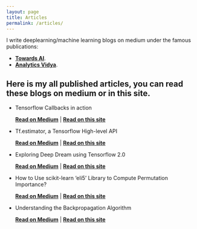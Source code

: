 ```yaml
---
layout: page
title: Articles
permalink: /articles/
---
```

I write deeplearning/machine learning blogs on medium under the famous publications:
* [**Towards AI**](https://towardsai.net/).
* [**Analytics Vidya**](https://www.analyticsvidhya.com/).
## Here is my all published articles, you can read these blogs on medium or in this site.
* Tensorflow Callbacks in action

  [**Read on Medium**](https://medium.com/towards-artificial-intelligence/tf-callbacks-in-action-966e8ff52900) | [**Read on this site**](https://abhinavsp0730.github.io/neurlap/markdown/2020/06/10/TENSORFLOW-CALLBACKS-IN-ACTION.html)

* Tf.estimator, a Tensorflow High-level API

  [**Read on Medium**](https://medium.com/towards-artificial-intelligence/tf-estimator-an-another-tensorflow-high-level-api-ef763c32465b) | [**Read on this site**](https://abhinavsp0730.github.io/neurlap/markdown/2019/10/07/Tf.estimator-a-Tensorflow-High-level-API.html)

* Exploring Deep Dream using Tensorflow 2.0

  [**Read on Medium**](https://medium.com/towards-artificial-intelligence/exploring-deep-dream-using-tensorflow-2-0-93ecd1091fa3) | [**Read on this site**](https://abhinavsp0730.github.io/neurlap/markdown/2019/09/14/Exploring-Deep-Dream-using-Tensorflow-2.html)

* How to Use scikit-learn ‘eli5’ Library to Compute Permutation Importance?

  [**Read on Medium**](https://medium.com/towards-artificial-intelligence/how-to-use-scikit-learn-eli5-library-to-compute-permutation-importance-9af131ece387) | [**Read on this site**](https://abhinavsp0730.github.io/neurlap/markdown/2019/07/07/How-to-Use-scikit-learn-eli5-Library-to-Compute-Permutation-Importance.html)
* Understanding the Backpropagation Algorithm

  [**Read on Medium**](https://medium.com/towards-artificial-intelligence/understanding-back-propagation-in-an-easier-way-you-never-before-42fe26d44a47) | [**Read on this site**](https://abhinavsp0730.github.io/neurlap/2019/07/18/Understanding-the-Backpropagation-Algorithm.html)
